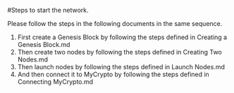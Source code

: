 #Steps to start the network.

Please follow the steps in the following documents in the same sequence.

1. First create a Genesis Block by following the steps defined in Creating a Genesis Block.md
2. Then create two nodes by following the steps defined in Creating Two Nodes.md
3. Then launch nodes by following the steps defined in Launch Nodes.md
4. And then connect it to MyCrypto by following the steps defined in Connecting MyCrypto.md


